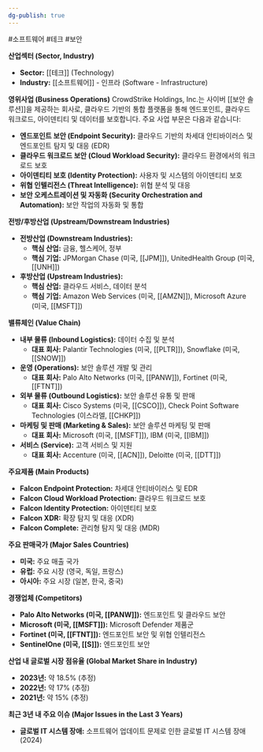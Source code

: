 ```yaml
---
dg-publish: true
---
```

#소프트웨어 #테크 #보안 


**산업섹터 (Sector, Industry)**

- **Sector:** [[테크]] (Technology)
- **Industry:** [[소프트웨어]] - 인프라 (Software - Infrastructure)

**영위사업 (Business Operations)** CrowdStrike Holdings, Inc.는 사이버 [[보안 솔루션]]을 제공하는 회사로, 클라우드 기반의 통합 플랫폼을 통해 엔드포인트, 클라우드 워크로드, 아이덴티티 및 데이터를 보호합니다. 주요 사업 부문은 다음과 같습니다:

- **엔드포인트 보안 (Endpoint Security):** 클라우드 기반의 차세대 안티바이러스 및 엔드포인트 탐지 및 대응 (EDR)
- **클라우드 워크로드 보안 (Cloud Workload Security):** 클라우드 환경에서의 워크로드 보호
- **아이덴티티 보호 (Identity Protection):** 사용자 및 시스템의 아이덴티티 보호
- **위협 인텔리전스 (Threat Intelligence):** 위협 분석 및 대응
- **보안 오케스트레이션 및 자동화 (Security Orchestration and Automation):** 보안 작업의 자동화 및 통합

**전방/후방산업 (Upstream/Downstream Industries)**

- **전방산업 (Downstream Industries):**
    - **핵심 산업:** 금융, 헬스케어, 정부
    - **핵심 기업:** JPMorgan Chase (미국, [[JPM]]), UnitedHealth Group (미국, [[UNH]])
- **후방산업 (Upstream Industries):**
    - **핵심 산업:** 클라우드 서비스, 데이터 분석
    - **핵심 기업:** Amazon Web Services (미국, [[AMZN]]), Microsoft Azure (미국, [[MSFT]])

**밸류체인 (Value Chain)**

- **내부 물류 (Inbound Logistics):** 데이터 수집 및 분석
    - **대표 회사:** Palantir Technologies (미국, [[PLTR]]), Snowflake (미국, [[SNOW]])
- **운영 (Operations):** 보안 솔루션 개발 및 관리
    - **대표 회사:** Palo Alto Networks (미국, [[PANW]]), Fortinet (미국, [[FTNT]])
- **외부 물류 (Outbound Logistics):** 보안 솔루션 유통 및 판매
    - **대표 회사:** Cisco Systems (미국, [[CSCO]]), Check Point Software Technologies (이스라엘, [[CHKP]])
- **마케팅 및 판매 (Marketing & Sales):** 보안 솔루션 마케팅 및 판매
    - **대표 회사:** Microsoft (미국, [[MSFT]]), IBM (미국, [[IBM]])
- **서비스 (Service):** 고객 서비스 및 지원
    - **대표 회사:** Accenture (미국, [[ACN]]), Deloitte (미국, [[DTT]])

**주요제품 (Main Products)**

- **Falcon Endpoint Protection:** 차세대 안티바이러스 및 EDR
- **Falcon Cloud Workload Protection:** 클라우드 워크로드 보호
- **Falcon Identity Protection:** 아이덴티티 보호
- **Falcon XDR:** 확장 탐지 및 대응 (XDR)
- **Falcon Complete:** 관리형 탐지 및 대응 (MDR)

**주요 판매국가 (Major Sales Countries)**

- **미국:** 주요 매출 국가
- **유럽:** 주요 시장 (영국, 독일, 프랑스)
- **아시아:** 주요 시장 (일본, 한국, 중국)

**경쟁업체 (Competitors)**

- **Palo Alto Networks (미국, [[PANW]]):** 엔드포인트 및 클라우드 보안
- **Microsoft (미국, [[MSFT]]):** Microsoft Defender 제품군
- **Fortinet (미국, [[FTNT]]):** 엔드포인트 보안 및 위협 인텔리전스
- **SentinelOne (미국, [[S]]):** 엔드포인트 보안

**산업 내 글로벌 시장 점유율 (Global Market Share in Industry)**

- **2023년:** 약 18.5% (추정)
- **2022년:** 약 17% (추정)
- **2021년:** 약 15% (추정)

**최근 3년 내 주요 이슈 (Major Issues in the Last 3 Years)**

- **글로벌 IT 시스템 장애:** 소프트웨어 업데이트 문제로 인한 글로벌 IT 시스템 장애 (2024)